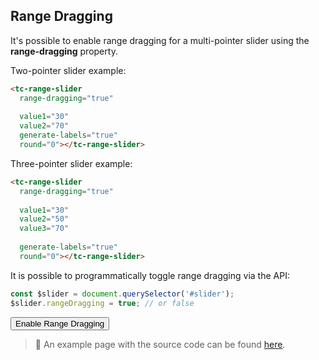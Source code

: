 ## Range Dragging

<div data-examples="range-dragging"></div>

It's possible to enable range dragging for a multi-pointer slider using the **range-dragging** property.

Two-pointer slider example:

```html
<tc-range-slider
  range-dragging="true"
  
  value1="30"
  value2="70"
  generate-labels="true"
  round="0"></tc-range-slider>
```
 
<div class="my-12 flex flex-col items-center">
    <tc-range-slider
        value1="30"
        value2="70"
        range-dragging="true"
        generate-labels="true"
        round="0"></tc-range-slider>
</div>

Three-pointer slider example:

```html
<tc-range-slider
  range-dragging="true"
  
  value1="30"
  value2="50"
  value3="70"
  
  generate-labels="true"
  round="0"></tc-range-slider>
```

<div class="my-12 flex flex-col items-center">
    <tc-range-slider
        value1="30"
        value2="50"
        value3="70"
        range-dragging="true"
        generate-labels="true"
        round="0"></tc-range-slider>
</div>

It is possible to programmatically toggle range dragging via the API:

```js
const $slider = document.querySelector('#slider');
$slider.rangeDragging = true; // or false
```

<div class="my-12 flex flex-col items-center">
    <tc-range-slider
      id="slider-19"
      value1="30"
      value2="50"
      value3="70"
      generate-labels="true"
      round="0"></tc-range-slider>
    <div class="flex items-center">
        <button id="range-dragging-toggle-btn" type="button" class="group inline-flex items-center h-9 rounded-full text-sm font-semibold whitespace-nowrap px-3 focus:outline-none focus:ring-2 bg-sky-50 text-sky-600 hover:bg-sky-100 hover:text-sky-700 focus:ring-sky-600 mt-8 mx-2">Enable Range Dragging</button>
    </div>
</div> 

> :pushpin: An example page with the source code can be found [here](https://github.com/toolcool-org/toolcool-range-slider/blob/main/examples/18-range-drag.html).